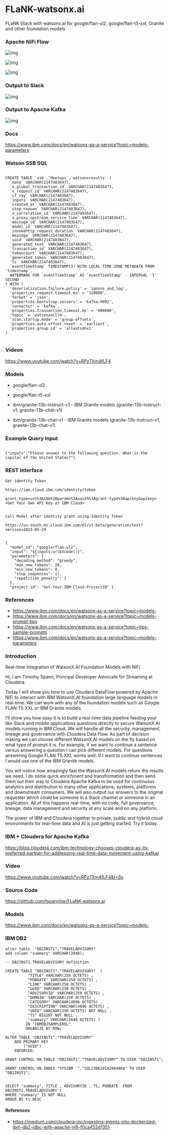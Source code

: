 # FLaNK-watsonx.ai

FLaNK Stack with watsonx.ai for google/flan-ul2, google/flan-t5-xxl, Granite and other foundation models


### Apache NiFi Flow

![img](https://github.com/tspannhw/FLaNK-watsonx.ai/blob/main/images/watsonainifi.jpg?raw=true)

![img](https://github.com/tspannhw/FLaNK-watsonx.ai/blob/main/images/watsonaixflow2.jpg?raw=true)

![img](https://github.com/tspannhw/FLaNK-watsonx.ai/blob/main/images/watsonflow3.jpg?raw=true)


### Output to Slack

![img](https://github.com/tspannhw/FLaNK-watsonx.ai/blob/main/images/watsonllmslack.png?raw=true)


### Output to Apache Kafka

![img](https://github.com/tspannhw/FLaNK-watsonx.ai/blob/main/images/watsonxaikafkaresults.png?raw=true)

### Docs

https://www.ibm.com/docs/en/watsonx-as-a-service?topic=models-parameters


### Watson SSB SQL

````

CREATE TABLE `ssb`.`Meetups`.`watsonxresults` (
  `date` VARCHAR(2147483647),
  `x_global_transaction_id` VARCHAR(2147483647),
  `x_request_id` VARCHAR(2147483647),
  `cf_ray` VARCHAR(2147483647),
  `inputs` VARCHAR(2147483647),
  `created_at` VARCHAR(2147483647),
  `stop_reason` VARCHAR(2147483647),
  `x_correlation_id` VARCHAR(2147483647),
  `x_proxy_upstream_service_time` VARCHAR(2147483647),
  `message_id` VARCHAR(2147483647),
  `model_id` VARCHAR(2147483647),
  `invokehttp_request_duration` VARCHAR(2147483647),
  `message` VARCHAR(2147483647),
  `uuid` VARCHAR(2147483647),
  `generated_text` VARCHAR(2147483647),
  `transaction_id` VARCHAR(2147483647),
  `tokencount` VARCHAR(2147483647),
  `generated_token` VARCHAR(2147483647),
  `ts` VARCHAR(2147483647),
  `eventTimeStamp` TIMESTAMP(3) WITH LOCAL TIME ZONE METADATA FROM 'timestamp',
  WATERMARK FOR `eventTimeStamp` AS `eventTimeStamp` - INTERVAL '3' SECOND
) WITH (
  'deserialization.failure.policy' = 'ignore_and_log',
  'properties.request.timeout.ms' = '120000',
  'format' = 'json',
  'properties.bootstrap.servers' = 'kafka:9092',
  'connector' = 'kafka',
  'properties.transaction.timeout.ms' = '900000',
  'topic' = 'watsonxaillm',
  'scan.startup.mode' = 'group-offsets',
  'properties.auto.offset.reset' = 'earliest',
  'properties.group.id' = 'allwatsonx1'
)


````

### Videos

https://www.youtube.com/watch?v=RPz7Xm4fLF4


### Models

* google/flan-ul2

* google/flan-t5-xxl

* ibm/granite-13b-instruct-v1  - IBM Granite models (granite-13b-instruct-v1, granite-13b-chat-v1)

* ibm/granite-13b-chat-v1   - IBM Granite models (granite-13b-instruct-v1, granite-13b-chat-v1)


### Example Query Input

````

{"inputs":"Please answer to the following question. What is the capital of the United States?"}

````


### REST Interface

````
Get identity Token

https://iam.cloud.ibm.com/identity/token

grant_type=urn%3Aibm%3Aparams%3Aoauth%3Agrant-type%3Aapikey&apikey=<Get Your Own API Key at IBM Cloud>


Call Model after identity grant using Identity Token

https://us-south.ml.cloud.ibm.com/ml/v1-beta/generation/text?version=2023-05-29


{
  "model_id": "google/flan-ul2",
  "input": "${inputs:urlEncode()}",
  "parameters": {
    "decoding_method": "greedy",
    "max_new_tokens": 20,
    "min_new_tokens": 0,
    "stop_sequences": [],
    "repetition_penalty": 1
  },
  "project_id": "Get-Your-IBM-Cloud-ProjectID" }

````


### References

* https://www.ibm.com/docs/en/watsonx-as-a-service?topic=models-
* https://www.ibm.com/docs/en/watsonx-as-a-service?topic=models-prompt-tips
* https://www.ibm.com/docs/en/watsonx-as-a-service?topic=tips-sample-prompts
* https://www.ibm.com/docs/en/watsonx-as-a-service?topic=models-parameters

### Introduction



Real-time Integration of WatsonX.AI Foundation Models with NiFi


Hi, I am Timothy Spann, Principal Developer Advocate for Streaming at Cloudera.   

Today I will show you how to use Cloudera DataFlow powered by Apache NiFi to interact with IBM WatsonX.AI foundation large language models in real-time.   We can work with any of the foundation models such as Google FLAN T5 XXL or  IBM Granite models.

I’ll show you how easy it is to build a real-time data pipeline feeding your like Slack and mobile applications questions directly to secure WatsonX.AI models running in IBM Cloud.   We will handle all the security, management, lineage and governance with Cloudera Data Flow.   As part of decision making we can choose different WatsonX.AI models on the fly based on what type of prompt it is.   For example, if we want to continue a sentence versus answering a question I can pick different models.   For questions answering Google FLAN T5 XXL works well.   If I want to continue sentences I would use one of the IBM Granite models.

You will notice how amazingly fast the WatsonX.AI models return the results we need.   I do some quick enrichment and transformation and then send them out their way to Cloudera Apache Kafka to be used for continuous analytics and distribution to many other applications, systems, platforms and downstream consumers.   We will also output our answers to the original requester which could be someone in a Slack channel or someone in an application.   All of this happens real-time, with no code, full governance, lineage, data management and security at any scale and on any platform.   

The power of IBM and Cloudera together in private, public and hybrid cloud environments for real-time data and AI is just getting started.   Try it today.

### IBM + Cloudera for Apache Kafka
https://blog.cloudera.com/ibm-technology-chooses-cloudera-as-its-preferred-partner-for-addressing-real-time-data-movement-using-kafka/

### Video
https://www.youtube.com/watch?v=RPz7Xm4fLF4&t=6s

### Source Code
https://github.com/tspannhw/FLaNK-watsonx.ai

### Models
https://www.ibm.com/docs/en/watsonx-as-a-service?topic=models-


### IBM DB2


````
alter table  "DB2INST1"."TRAVELADVISORY"
add column "summary" VARCHAR(2048);

-- DB2INST1.TRAVELADVISORY definition

CREATE TABLE "DB2INST1"."TRAVELADVISORY"  (
		  "TITLE" VARCHAR(250 OCTETS) , 
		  "PUBDATE" VARCHAR(250 OCTETS) , 
		  "LINK" VARCHAR(250 OCTETS) , 
		  "GUID" VARCHAR(250 OCTETS) , 
		  "ADVISORYID" VARCHAR(250 OCTETS) , 
		  "DOMAIN" VARCHAR(250 OCTETS) , 
		  "CATEGORY" VARCHAR(4096 OCTETS) , 
		  "DESCRIPTION" VARCHAR(4096 OCTETS) , 
		  "UUID" VARCHAR(250 OCTETS) NOT NULL , 
		  "TS" BIGINT NOT NULL , 
		  "summary" VARCHAR(2048 OCTETS) )   
		 IN "IBMDB2SAMPLEREL"  
		 ORGANIZE BY ROW;

ALTER TABLE "DB2INST1"."TRAVELADVISORY" 
	ADD PRIMARY KEY
		("UUID")
	ENFORCED;

GRANT CONTROL ON TABLE "DB2INST1"."TRAVELADVISORY" TO USER "DB2INST1";

GRANT CONTROL ON INDEX "SYSIBM  "."SQL230620142604860" TO USER "DB2INST1";


SELECT "summary", TITLE , ADVISORYID , TS, PUBDATE  FROM DB2INST1.TRAVELADVISORY t 
WHERE "summary" IS NOT NULL 
ORDER BY ts DESC 
````


#### References

* https://medium.com/cloudera-inc/ingesting-events-into-dockerized-ibm-db2-jdbc-with-apache-nifi-f0ca452d1351


 
